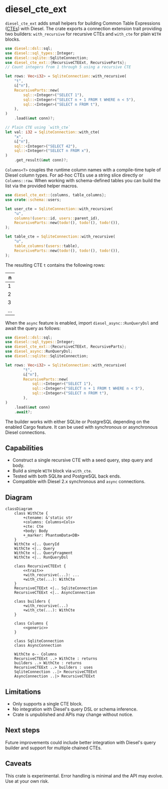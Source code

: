 # diesel_cte_ext

`diesel_cte_ext` adds small helpers for building Common Table Expressions
([CTEs](https://www.postgresql.org/docs/current/queries-with.html#QUERIES-WITH-RECURSIVE))
with Diesel. The crate exports a connection extension trait providing two
builders: `with_recursive` for recursive CTEs and `with_cte` for plain `WITH`
blocks.

```rust
use diesel::dsl::sql;
use diesel::sql_types::Integer;
use diesel::sqlite::SqliteConnection;
use diesel_cte_ext::{RecursiveCTEExt, RecursiveParts};
// Count integers from 1 through 5 using a recursive CTE

let rows: Vec<i32> = SqliteConnection::with_recursive(
    "t",
    &["n"],
    RecursiveParts::new(
        sql::<Integer>("SELECT 1"),
        sql::<Integer>("SELECT n + 1 FROM t WHERE n < 5"),
        sql::<Integer>("SELECT n FROM t"),
    ),
)
    .load(&mut conn)?;

// Plain CTE using `with_cte`
let val: i32 = SqliteConnection::with_cte(
    "x",
    &["n"],
    sql::<Integer>("SELECT 42"),
    sql::<Integer>("SELECT n FROM x"),
)
    .get_result(&mut conn)?;
```

`Columns<T>` couples the runtime column names with a compile-time tuple of
Diesel column types. For ad-hoc CTEs use a string slice directly or
`Columns::raw`. When working with schema-defined tables you can build the list
via the provided helper macros.

```rust
use diesel_cte_ext::{columns, table_columns};
use crate::schema::users;

let user_cte = SqliteConnection::with_recursive(
    "u",
    columns!(users::id, users::parent_id),
    RecursiveParts::new(todo!(), todo!(), todo!()),
);

let table_cte = SqliteConnection::with_recursive(
    "u",
    table_columns!(users::table),
    RecursiveParts::new(todo!(), todo!(), todo!()),
);
```

The resulting CTE `t` contains the following rows:

| n   |
| --- |
| 1   |
| 2   |
| 3   |
| …   |

When the `async` feature is enabled, import `diesel_async::RunQueryDsl` and
await the query as follows:

```rust
use diesel::dsl::sql;
use diesel::sql_types::Integer;
use diesel_cte_ext::{RecursiveCTEExt, RecursiveParts};
use diesel_async::RunQueryDsl;
use diesel::sqlite::SqliteConnection;

let rows: Vec<i32> = SqliteConnection::with_recursive(
        "t",
        &["n"],
        RecursiveParts::new(
            sql::<Integer>("SELECT 1"),
            sql::<Integer>("SELECT n + 1 FROM t WHERE n < 5"),
            sql::<Integer>("SELECT n FROM t"),
        ),
)
    .load(&mut conn)
    .await?;
```

The builder works with either SQLite or PostgreSQL depending on the enabled
Cargo feature. It can be used with synchronous or asynchronous Diesel
connections.

## Capabilities

- Construct a single recursive CTE with a seed query, step query and body.
- Build a simple `WITH` block via `with_cte`.
- Tested with both SQLite and PostgreSQL back ends.
- Compatible with Diesel 2.x synchronous and `async` connections.

## Diagram

```mermaid
classDiagram
    class WithCte {
        +ctename: &'static str
        +columns: Columns<Cols>
        +cte: Cte
        +body: Body
        +_marker: PhantomData<DB>
    }
    WithCte <|.. QueryId
    WithCte <|.. Query
    WithCte <|.. QueryFragment
    WithCte <|.. RunQueryDsl

    class RecursiveCTEExt {
        <<trait>>
        +with_recursive(...): ...
        +with_cte(...): WithCte
    }
    RecursiveCTEExt <|.. SqliteConnection
    RecursiveCTEExt <|.. AsyncConnection

    class builders {
        +with_recursive(...)
        +with_cte(...): WithCte
    }

    class Columns {
        <<generic>>
    }

    class SqliteConnection
    class AsyncConnection

    WithCte o-- Columns
    RecursiveCTEExt ..> WithCte : returns
    builders ..> WithCte : returns
    RecursiveCTEExt ..> builders : uses
    SqliteConnection ..|> RecursiveCTEExt
    AsyncConnection ..|> RecursiveCTEExt
```

## Limitations

- Only supports a single CTE block.
- No integration with Diesel's query DSL or schema inference.
- Crate is unpublished and APIs may change without notice.

## Next steps

Future improvements could include better integration with Diesel's query builder
and support for multiple chained CTEs.

## Caveats

This crate is experimental. Error handling is minimal and the API may evolve.
Use at your own risk.
